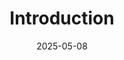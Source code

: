 ---
title: Introduction
date: 2025-05-08
tags:
  - Notes 
  - IIT Madras
excludeSearch: false
weight: 23
---